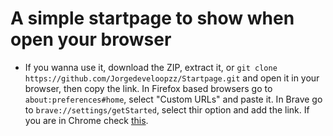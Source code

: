 # A simple startpage to show when open your browser
* If you wanna use it, download the ZIP, extract it, or `git clone https://github.com/Jorgedeveloopzz/Startpage.git` and open it in your browser, then copy the link. In Firefox based browsers go to `about:preferences#home`, select "Custom URLs" and paste it. In Brave go to `brave://settings/getStarted`, select thir option and add the link. If you are in Chrome check [this](https://support.google.com/chrome/answer/95314?hl=en&co=GENIE.Platform%3DDesktop).
